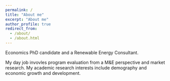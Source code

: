 ```yaml
---
permalink: /
title: "About me"
excerpt: "About me"
author_profile: true
redirect_from: 
  - /about/
  - /about.html
---
```


Economics PhD candidate and a Renewable Energy Consultant. 

My day job invovles program evaluation from a M&E perspective and market research. My academic research interests include demography and economic growth and development.  
